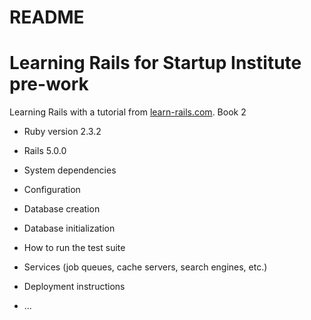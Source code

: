 # README

# Learning Rails for Startup Institute pre-work

Learning Rails with a tutorial from [learn-rails.com](http://learn-rails.com/).
Book 2

* Ruby version 2.3.2

* Rails 5.0.0

* System dependencies

* Configuration

* Database creation

* Database initialization

* How to run the test suite

* Services (job queues, cache servers, search engines, etc.)

* Deployment instructions

* ...
